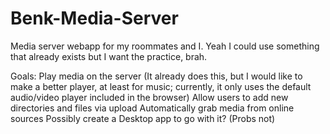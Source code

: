 # Benk-Media-Server
Media server webapp for my roommates and I. Yeah I could use something that already exists but I want the practice, brah.

Goals:
Play media on the server (It already does this, but I would like to make a better player, at least for music;
                           currently, it only uses the default audio/video player included in the browser)
Allow users to add new directories and files via upload
Automatically grab media from online sources
Possibly create a Desktop app to go with it? (Probs not)
